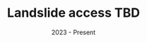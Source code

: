 ---
slug: landslide-access-risk 
title: "Landslide access TBD" # placeholder
createdDate: 2023-01-10
date: "2023 - Present"
status: current
topics:
  - risk
methods:
  - risk-analysis
members:
  - yue-zeng
  - sabine-loos 
  - seth-guikema
locations:
  - nepal
thumbnail: /img/proj-2025-insurance.png # update thumbnail
description: "Update" # add description
---